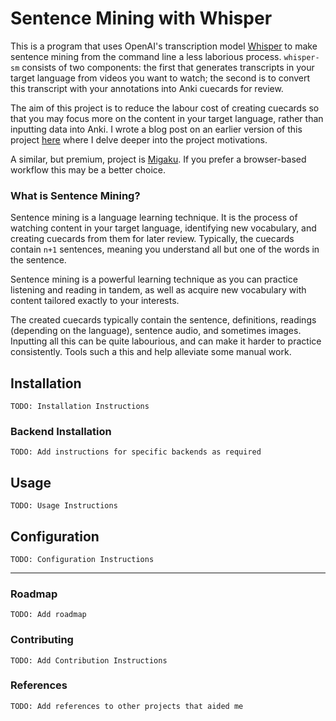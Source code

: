 # Sentence Mining with Whisper
This is a program that uses OpenAI's transcription model
[Whisper](https://github.com/openai/whisper) to make sentence mining from the
command line a less laborious process. `whisper-sm` consists of two components:
the first that generates transcripts in your target language from videos you
want to watch; the second is to convert this transcript with your annotations
into Anki cuecards for review.

The aim of this project is to reduce the labour cost of creating cuecards so
that you may focus more on the content in your target language, rather than
inputting data into Anki. I wrote a blog post on an earlier version of this
project [here](https://afmck.in/posts/2023-06-26-sentence-mining/) where I delve
deeper into the project motivations.

A similar, but premium, project is [Migaku](https://www.migaku.io/). If you
prefer a browser-based workflow this may be a better choice.

### What is Sentence Mining?
Sentence mining is a language learning technique. It is the process of watching
content in your target language, identifying new vocabulary, and creating
cuecards from them for later review. Typically, the cuecards contain `n+1`
sentences, meaning you understand all but one of the words in the sentence.

Sentence mining is a powerful learning technique as you can practice listening
and reading in tandem, as well as acquire new vocabulary with content tailored
exactly to your interests.

The created cuecards typically contain the sentence, definitions, readings
(depending on the language), sentence audio, and sometimes images. Inputting all
this can be quite labourious, and can make it harder to practice consistently.
Tools such a this and help alleviate some manual work.

## Installation
`TODO: Installation Instructions`

### Backend Installation
`TODO: Add instructions for specific backends as required`

## Usage
`TODO: Usage Instructions`

## Configuration
`TODO: Configuration Instructions`

---

### Roadmap
`TODO: Add roadmap`

### Contributing
`TODO: Add Contribution Instructions`

### References
`TODO: Add references to other projects that aided me`
